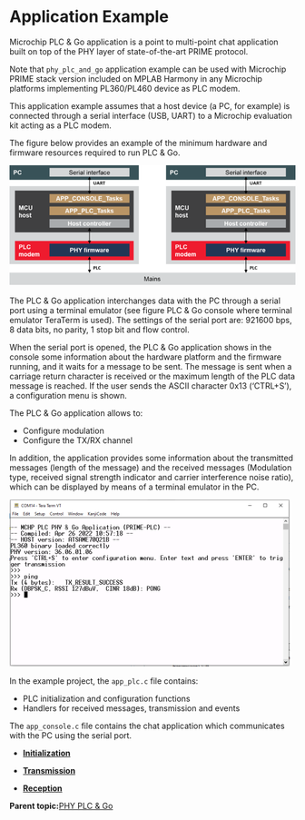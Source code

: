 # Application Example

Microchip PLC & Go application is a point to multi-point chat application built on top of the PHY layer of state-of-the-art PRIME protocol.

Note that `phy_plc_and_go` application example can be used with Microchip PRIME stack version included on MPLAB Harmony in any Microchip platforms implementing PL360/PL460 device as PLC modem.

This application example assumes that a host device \(a PC, for example\) is connected through a serial interface \(USB, UART\) to a Microchip evaluation kit acting as a PLC modem.

The figure below provides an example of the minimum hardware and firmware resources required to run PLC & Go.

![](GUID-7C8B71F0-B089-48D4-968D-A3C35B19EB74-low.png "PLC & Go Block Diagram")

The PLC & Go application interchanges data with the PC through a serial port using a terminal emulator \(see figure PLC & Go console where terminal emulator TeraTerm is used\). The settings of the serial port are: 921600 bps, 8 data bits, no parity, 1 stop bit and flow control.

When the serial port is opened, the PLC & Go application shows in the console some information about the hardware platform and the firmware running, and it waits for a message to be sent. The message is sent when a carriage return character is received or the maximum length of the PLC data message is reached. If the user sends the ASCII character 0x13 \(‘CTRL+S’\), a configuration menu is shown.

The PLC & Go application allows to:

-   Configure modulation
-   Configure the TX/RX channel

In addition, the application provides some information about the transmitted messages \(length of the message\) and the received messages \(Modulation type, received signal strength indicator and carrier interference noise ratio\), which can be displayed by means of a terminal emulator in the PC.

![](GUID-F6841125-3574-4D46-8379-39B459C64C84-low.png "PLC & Go Console")

In the example project, the `app_plc.c` file contains:

-   PLC initialization and configuration functions
-   Handlers for received messages, transmission and events

The `app_console.c` file contains the chat application which communicates with the PC using the serial port.

-   **[Initialization](GUID-9FCAE429-C7DF-46F9-A612-502134E591D2.md)**  

-   **[Transmission](GUID-23C1C481-5759-45DD-99E8-F29F74ABDB0D.md)**  

-   **[Reception](GUID-D6336496-D2D7-4FF9-A399-3451878B8E50.md)**  


**Parent topic:**[PHY PLC & Go](GUID-B538C5C8-9467-490F-95A6-13E59BB430FA.md)

